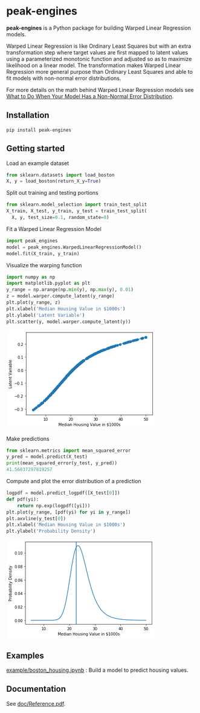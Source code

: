 # peak-engines
**peak-engines** is a Python package for building Warped Linear Regression models. 

Warped Linear Regression is like Ordinary Least Squares but with an extra transformation step where
target values are first mapped to latent values using a parameterized monotonic function and adjusted
so as to maximize likelihood on a linear model. The transformation makes Warped Linear Regression more general purpose than
Ordinary Least Squares and able to fit models with non-normal error distributions.

For more details on the math behind Warped Linear Regression models see 
[What to Do When Your Model Has a Non-Normal Error Distribution](https://medium.com/p/what-to-do-when-your-model-has-a-non-normal-error-distribution-f7c3862e475f?source=email-f55ad0a8217--writer.postDistributed&sk=f3d494b5f5a8b593f404e7af19a2fb37).
## Installation

```
pip install peak-engines
```

## Getting started

Load an example dataset
```python
from sklearn.datasets import load_boston
X, y = load_boston(return_X_y=True)
```
Split out training and testing portions
```python
from sklearn.model_selection import train_test_split
X_train, X_test, y_train, y_test = train_test_split(
  X, y, test_size=0.1, random_state=0)
```
Fit a Warped Linear Regression Model
```python
import peak_engines
model = peak_engines.WarpedLinearRegressionModel()
model.fit(X_train, y_train)
```
Visualize the warping function
```python
import numpy as np
import matplotlib.pyplot as plt
y_range = np.arange(np.min(y), np.max(y), 0.01)
z = model.warper.compute_latent(y_range)
plt.plot(y_range, z)
plt.xlabel('Median Housing Value in $1000s')
plt.ylabel('Latent Variable')
plt.scatter(y, model.warper.compute_latent(y))
```
![alt text](images/getting_started_warp.png "Warping Function")

Make predictions
```python
from sklearn.metrics import mean_squared_error
y_pred = model.predict(X_test)
print(mean_squared_error(y_test, y_pred))
41.56037297819257
```
Compute and plot the error distribution of a prediction
```python
logpdf = model.predict_logpdf([X_test[0]])
def pdf(yi):
    return np.exp(logpdf([yi]))
plt.plot(y_range, [pdf(yi) for yi in y_range])
plt.axvline(y_test[0])
plt.xlabel('Median Housing Value in $1000s')
plt.ylabel('Probability Density')
```
![alt text](images/getting_started_prediction_pdf.png "Error Distribution")

## Examples

[example/boston_housing.ipynb](example/boston_housing.ipynb)
  : Build a model to predict housing values.

## Documentation
See [doc/Reference.pdf](doc/Reference.pdf).
